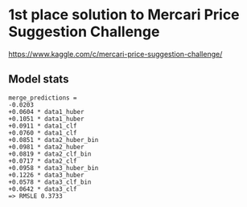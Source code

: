 1st place solution to Mercari Price Suggestion Challenge
========================================================

https://www.kaggle.com/c/mercari-price-suggestion-challenge/

Model stats
-----------

```
merge_predictions =
-0.0203
+0.0604 * data1_huber
+0.1051 * data1_huber
+0.0911 * data1_clf
+0.0760 * data1_clf
+0.0851 * data2_huber_bin
+0.0981 * data2_huber
+0.0819 * data2_clf_bin
+0.0717 * data2_clf
+0.0958 * data3_huber_bin
+0.1226 * data3_huber
+0.0578 * data3_clf_bin
+0.0642 * data3_clf
=> RMSLE 0.3733
```
